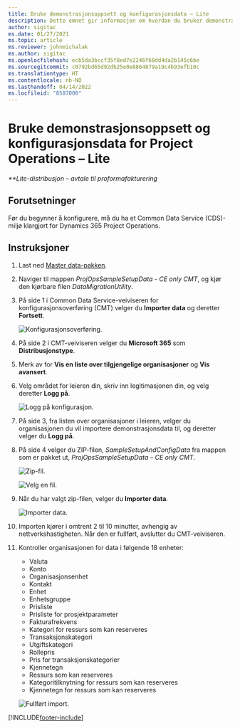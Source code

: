 ```yaml
---
title: Bruke demonstrasjonsoppsett og konfigurasjonsdata – Lite
description: Dette emnet gir informasjon om hvordan du bruker demonstrasjonsoppsett og konfigurasjonsdata for Project Operations.
author: sigitac
ms.date: 01/27/2021
ms.topic: article
ms.reviewer: johnmichalak
ms.author: sigitac
ms.openlocfilehash: ecb5da3bccf35f8ed7e2246f68dd4da2b145c6be
ms.sourcegitcommit: c0792bd65d92db25e0e8864879a19c4b93efb10c
ms.translationtype: HT
ms.contentlocale: nb-NO
ms.lasthandoff: 04/14/2022
ms.locfileid: "8587000"
---
```

# <a name="apply-demo-setup-and-configuration-data-for-project-operations---lite"></a>Bruke demonstrasjonsoppsett og konfigurasjonsdata for Project Operations – Lite 

_**Lite-distribusjon – avtale til proformafakturering_



## <a name="prerequisites"></a>Forutsetninger

Før du begynner å konfigurere, må du ha et Common Data Service (CDS)-miljø klargjort for Dynamics 365 Project Operations.


## <a name="instructions"></a>Instruksjoner

1. Last ned [Master data-pakken](https://download.microsoft.com/download/3/4/1/341bf279-a64f-4baa-af31-ce624859b518/ProjOpsSampleSetupData-%20CE%20only.zip). 
2. Naviger til mappen *ProjOpsSampleSetupData - CE only CMT*, og kjør den kjørbare filen *DataMigrationUtility*.
3. På side 1 i Common Data Service-veiviseren for konfigurasjonsoverføring (CMT) velger du **Importer data** og deretter **Fortsett**.

    ![Konfigurasjonsoverføring.](./media/1ConfigurationMigration.png)

4. På side 2 i CMT-veiviseren velger du **Microsoft 365** som **Distribusjonstype**.
5. Merk av for **Vis en liste over tilgjengelige organisasjoner** og **Vis avansert**.
6. Velg området for leieren din, skriv inn legitimasjonen din, og velg deretter **Logg på**.

   ![Logg på konfigurasjon.](./media/2ConfigurationSignin.png)

7. På side 3, fra listen over organisasjoner i leieren, velger du organisasjonen du vil importere demonstrasjonsdata til, og deretter velger du **Logg på**.
8. På side 4 velger du ZIP-filen, *SampleSetupAndConfigData* fra mappen som er pakket ut, *ProjOpsSampleSetupData – CE only CMT*.

   ![Zip-fil.](./media/3ZipFile.png)

   ![Velg en fil.](./media/4SelectAFile.png)

9. Når du har valgt zip-filen, velger du **Importer data**.

   ![Importer data.](./media/5ImportData.png)

10. Importen kjører i omtrent 2 til 10 minutter, avhengig av nettverkshastigheten. Når den er fullført, avslutter du CMT-veiviseren. 
11. Kontroller organisasjonen for data i følgende 18 enheter:

    -   Valuta
    -   Konto
    -   Organisasjonsenhet
    -   Kontakt
    -   Enhet
    -   Enhetsgruppe
    -   Prisliste
    -   Prisliste for prosjektparameter 
    -   Fakturafrekvens
    -   Kategori for ressurs som kan reserveres
    -   Transaksjonskategori
    -   Utgiftskategori
    -   Rollepris
    -   Pris for transaksjonskategorier
    -   Kjennetegn
    -   Ressurs som kan reserveres
    -   Kategoritilknytning for ressurs som kan reserveres
    -   Kjennetegn for ressurs som kan reserveres

    ![Fullført import.](./media/6CompleteImport.png)


[!INCLUDE[footer-include](../includes/footer-banner.md)]
